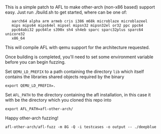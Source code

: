 This is a simple patch to AFL to make other-arch (non-x86 based) support easy. Just
run ./build.sh <arch> to get started, where <arch> can be one of:

```
   aarch64 alpha arm armeb cris i386 m68k microblaze microblazeel 
   mips mips64 mips64el mipsel mipsn32 mipsn32el or32 ppc ppc64 
   ppc64abi32 ppc64le s390x sh4 sh4eb sparc sparc32plus sparc64 unicore32 
   x86_64
```

This will compile AFL with qemu support for the architecture requested. 

Once building is completed, you'll need to set some environment variable before you can
begin fuzzing.

Set `QEMU_LD_PREFIX` to a path containing the directory `lib` which itself
contains the libraries shared objects required by the binary
```
export QEMU_LD_PREFIX=.
```

Set `AFL_PATH` to the directory containing the afl installation, in this case it with
be the directory which you cloned this repo into
```
export AFL_PATH=afl-other-arch/
```

Happy other-arch fuzzing!
```
afl-other-arch/afl-fuzz -m 8G -Q -i testcases -o output -- ./deepblue
```
